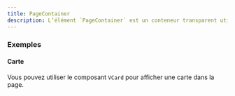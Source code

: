 ```yaml
---
title: PageContainer
description: L’élément `PageContainer` est un conteneur transparent utilisé pour afficher une page.
---
```


<doc-tabs>

<doc-tab-item label="Utilisation">

<doc-usage name="page-container"></doc-usage>

### Exemples

#### Carte

Vous pouvez utiliser le composant `VCard` pour afficher une carte dans la page.

<doc-example file="page-container/card"></doc-example>

</doc-tab-item>

<doc-tab-item label="API">
<doc-api name="page-container"></doc-api>
</doc-tab-item>

</doc-tabs>

<doc-sticky-button icon title="Vue d'ensemble" target="../../demarrer/vue-ensemble"></doc-sticky-button>
